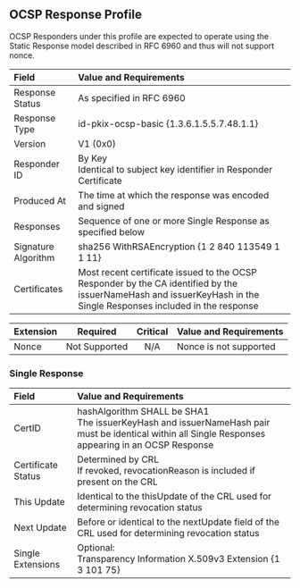## OCSP Response Profile
OCSP Responders under this profile are expected to operate using the Static Response model described in RFC 6960 and thus will not support nonce.

| **Field** | **Value and Requirements** |
| :-------- | :------------------------------- |
| Response Status | As specified in RFC 6960 |
| Response Type | id-pkix-ocsp-basic {1.3.6.1.5.5.7.48.1.1} |
| Version | V1 (0x0) |
| Responder ID | By Key <br>Identical to subject key identifier in Responder Certificate |
| Produced At | The time at which the response was encoded and signed |
| Responses | Sequence of one or more Single Response as specified below |
| Signature Algorithm | sha256 WithRSAEncryption {1 2 840 113549 1 1 11} |
| Certificates | Most recent certificate issued to the OCSP Responder by the CA identified by the issuerNameHash and issuerKeyHash in the Single Responses included in the response |

| **Extension** | **Required** | **Critical** | **Value and Requirements** |
| :-------- | :-----: | :-----: | :------------------------------- |
| Nonce | Not Supported | N/A | Nonce is not supported |

### Single Response

| **Field** | **Value and Requirements** |
| :-------- | :------------------------------- |
| CertID | hashAlgorithm SHALL be SHA1<br>The issuerKeyHash and issuerNameHash pair must be identical within all Single Responses appearing in an OCSP Response |
| Certificate Status | Determined by CRL<br>If revoked, revocationReason is included if present on the CRL |
| This Update | Identical to the thisUpdate of the CRL used for determining revocation status |
| Next Update | Before or identical to the nextUpdate field of the CRL used for determining revocation status |
| Single Extensions | Optional: <br>Transparency Information X.509v3 Extension {1 3 101 75} |
